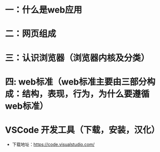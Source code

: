 # 一：什么是web应用
# 二：网页组成
# 三：认识浏览器（浏览器内核及分类）
# 四: web标准（web标准主要由三部分构成：**结构，表现，行为**，为什么要遵循web标准）

# VSCode 开发工具（下载，安装，汉化）
- 下载地址：<https://code.visualstudio.com/>